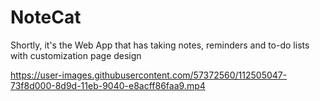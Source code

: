 # NoteCat

Shortly, it's the Web App that has taking notes, reminders and to-do lists with customization page design

https://user-images.githubusercontent.com/57372560/112505047-73f8d000-8d9d-11eb-9040-e8acff86faa9.mp4

